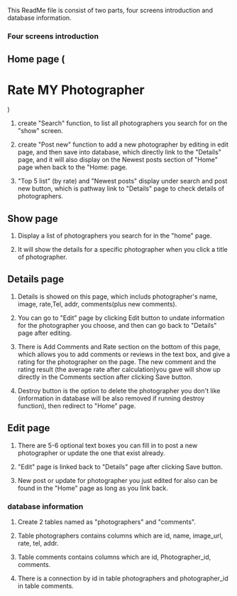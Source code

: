 This ReadMe file is consist of two parts, four screens introduction and database information.

### Four screens introduction

## Home page (<h1>Rate MY Photographer</h1>)

1. create "Search" function, to list all photographers you search for on the "show" screen. 

2. create "Post new" function to add a new photographer by editing in edit page, and then save into database, which directly link to the "Details" page, and it will also display on the Newest posts section of "Home" page when back to the "Home: page. 

3. "Top 5 list" (by rate) and "Newest posts" display under search and post new button, which is pathway link to "Details" page to check details of photographers.

## Show page

1. Display a list of photographers you search for in the "home" page.

2. It will show the details for a specific photographer when you click a title of photographer.

## Details page

1. Details is showed on this page, which includs photographer's name, image, rate,Tel, addr, comments(plus new comments).

2. You can go to "Edit" page by clicking Edit button to undate information for the photographer you choose, and then can go back to "Details" page after editing.

3. There is Add Comments and Rate section on the bottom of this page, which allows you to add comments or reviews in the text box, and give a rating for the photographer on the page. The new comment and the rating result (the average rate after calculation)you gave will show up directly in the Comments section after clicking Save button.

4. Destroy button is the option to delete the photographer you don't like (information in database will be also removed if running destroy function), then redirect to "Home" page.

## Edit page

1. There are 5-6 optional text boxes you can fill in to post a new photographer or update the one that exist already.

2. "Edit" page is linked back to "Details" page after clicking Save button.

3. New post or update for photographer you just edited for also can be found in the "Home" page as long as you link back.

### database information
 
1. Create 2 tables named as "photographers" and "comments".

2. Table photographers contains columns which are id, name, image_url, rate, tel, addr.

3. Table comments contains columns which are id, Photographer_id, comments.

4. There is a connection by id in table photographers and photographer_id in table comments.

